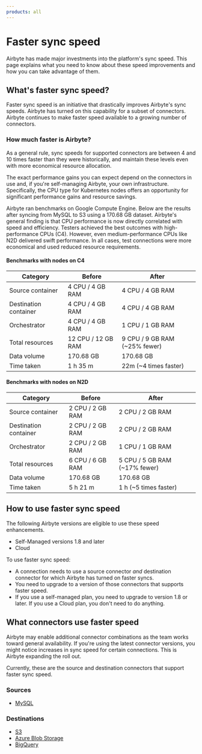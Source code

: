```yaml
---
products: all
---
```


# Faster sync speed

Airbyte has made major investments into the platform's sync speed. This page explains what you need to know about these speed improvements and how you can take advantage of them.

## What's faster sync speed?

Faster sync speed is an initiative that drastically improves Airbyte's sync speeds. Airbyte has turned on this capability for a subset of connectors. Airbyte continues to make faster speed available to a growing number of connectors.

### How much faster is Airbyte?

As a general rule, sync speeds for supported connectors are between 4 and 10 times faster than they were historically, and maintain these levels even with more economical resource allocation.

The exact performance gains you can expect depend on the connectors in use and, if you're self-managing Airbyte, your own infrastructure. Specifically, the CPU type for Kubernetes nodes offers an opportunity for significant performance gains and resource savings.

Airbyte ran benchmarks on Google Compute Engine. Below are the results after syncing from MySQL to S3 using a 170.68 GB dataset. Airbyte's general finding is that CPU performance is now directly correlated with speed and efficiency. Testers achieved the best outcomes with high-performance CPUs (C4). However, even medium-performance CPUs like N2D delivered swift performance. In all cases, test connections were more economical and used reduced resource requirements.

#### Benchmarks with nodes on C4

| Category              | Before             | After                         |
| --------------------- | ------------------ | ----------------------------- |
| Source container      | 4 CPU / 4 GB RAM   | 4 CPU / 4 GB RAM              |
| Destination container | 4 CPU / 4 GB RAM   | 4 CPU / 4 GB RAM              |
| Orchestrator          | 4 CPU / 4 GB RAM   | 1 CPU / 1 GB RAM              |
| Total resources       | 12 CPU / 12 GB RAM | 9 CPU / 9 GB RAM (~25% fewer) |
| Data volume           | 170.68 GB          | 170.68 GB                     |
| Time taken            | 1 h 35 m           | 22m (~4 times faster)         |

#### Benchmarks with nodes on N2D

| Category              | Before           | After                         |
| --------------------- | ---------------- | ----------------------------- |
| Source container      | 2 CPU / 2 GB RAM | 2 CPU / 2 GB RAM              |
| Destination container | 2 CPU / 2 GB RAM | 2 CPU / 2 GB RAM              |
| Orchestrator          | 2 CPU / 2 GB RAM | 1 CPU / 1 GB RAM              |
| Total resources       | 6 CPU / 6 GB RAM | 5 CPU / 5 GB RAM (~17% fewer) |
| Data volume           | 170.68 GB        | 170.68 GB                     |
| Time taken            | 5 h 21 m         | 1 h (~5 times faster)         |

## How to use faster sync speed

The following Airbyte versions are eligible to use these speed enhancements.

- Self-Managed versions 1.8 and later
- Cloud

To use faster sync speed:

- A connection needs to use a source connector _and_ destination connector for which Airbyte has turned on faster syncs.
- You need to upgrade to a version of those connectors that supports faster speed.
- If you use a self-managed plan, you need to upgrade to version 1.8 or later. If you use a Cloud plan, you don't need to do anything.

## What connectors use faster speed

Airbyte may enable additional connector combinations as the team works toward general availability. If you're using the latest connector versions, you might notice increases in sync speed for certain connections. This is Airbyte expanding the roll out.

Currently, these are the source and destination connectors that support faster sync speed.

### Sources

- [MySQL](sources/mysql)

### Destinations

- [S3](destinations/s3)
- [Azure Blob Storage](destinations/azure-blob-storage)
- [BigQuery](destinations/bigquery)
